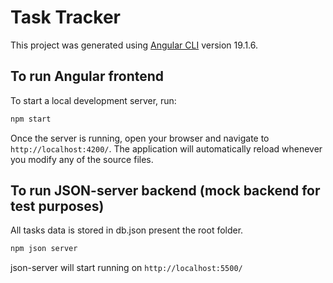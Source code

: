 # Task Tracker

This project was generated using [Angular CLI](https://github.com/angular/angular-cli) version 19.1.6.

## To run Angular frontend

To start a local development server, run:

```bash
npm start
```

Once the server is running, open your browser and navigate to `http://localhost:4200/`. The application will automatically reload whenever you modify any of the source files.

## To run JSON-server backend (mock backend for test purposes)

All tasks data is stored in db.json present the root folder. 

```bash
npm json server
```

json-server will start running on `http://localhost:5500/`

